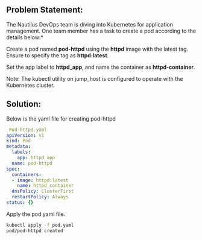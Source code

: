## Problem Statement:

 The Nautilus DevOps team is diving into Kubernetes for application management. One team member has a task to create a pod according to the details below:*

 Create a pod named **pod-httpd** using the **httpd** image with the latest tag. Ensure to specify the tag as **httpd:latest**.

 Set the app label to **httpd_app**, and name the container as **httpd-container**.

 Note: The kubectl utility on jump_host is configured to operate with the Kubernetes cluster.

 ## Solution:

 Below is the yaml file for creating pod-httpd

```yaml
 Pod-httpd.yaml
apiVersion: v1
kind: Pod
metadata:
  labels:
    app: httpd_app
  name: pod-httpd
spec:
  containers:
  - image: httpd:latest
    name: httpd_container
  dnsPolicy: ClusterFirst
  restartPolicy: Always
status: {}
```

Apply the pod yaml file.

```bash
kubectl apply -f pod.yaml 
pod/pod-httpd created
```
